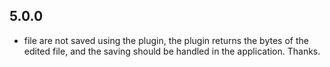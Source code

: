 ## 5.0.0

* file are not saved using the plugin, the plugin returns the bytes of the edited file, and the saving should be handled in the application. Thanks.